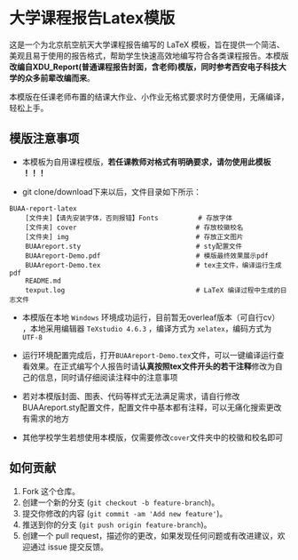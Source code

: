 # 大学课程报告Latex模版

这是一个为北京航空航天大学课程报告编写的 LaTeX 模板，旨在提供一个简洁、美观且易于使用的报告格式，帮助学生快速高效地编写符合各类课程报告。本模版**改编自XDU_Report(普通课程报告封面，含老师)模版，同时参考西安电子科技大学的众多前辈改编而来**。

本模版在任课老师布置的结课大作业、小作业无格式要求时方便使用，无痛编译，轻松上手。

## 模版注意事项

- 本模板为自用课程模版，**若任课教师对格式有明确要求，请勿使用此模板 ！！！**

- git clone/download下来以后，文件目录如下所示：

```
BUAA-report-latex
	[文件夹]【请先安装字体，否则报错】Fonts          # 存放字体
	[文件夹] cover                              # 存放校徽校名
	[文件夹] img                                # 存放正文图片
	BUAAreport.sty                             # sty配置文件
	BUAAreport-Demo.pdf						   # 模版最终效果展示pdf
	BUAAreport-Demo.tex						   # tex主文件，编译运行生成pdf
	README.md                                 
	texput.log                                 # LaTeX 编译过程中生成的日志文件
```

- 本模版在本地 `Windows` 环境成功运行，目前暂无overleaf版本（可自行cv） ，本地采用编辑器 `TeXstudio 4.6.3` ，编译方式为 `xelatex`，编码方式为 `UTF-8`
- 运行环境配置完成后，打开`BUAAreport-Demo.tex`文件，可以一键编译运行查看效果。在正式编写个人报告时请**认真按照tex文件开头的若干注释**修改为自己的信息，同时请仔细阅读注释中的注意事项

- 若对本模版封面、图表、代码等样式无法满足需求，请自行修改BUAAreport.sty配置文件，配置文件中基本都有注释，可以无痛化搜索更改有需求的地方
- 其他学校学生若想使用本模版，仅需要修改`cover`文件夹中的校徽和校名即可



##  如何贡献

1. Fork 这个仓库。 
2.  创建一个新的分支 (`git checkout -b feature-branch`)。 
3. 提交你修改的内容 (`git commit -am 'Add new feature'`)。 
4. 推送到你的分支 (`git push origin feature-branch`)。 
5. 创建一个 pull request，描述你的更改，如果发现任何问题或有改进建议，欢迎通过 issue 提交反馈。